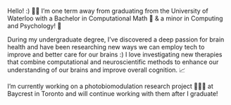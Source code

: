 Hello! :) 👋🏽 I’m one term away from graduating from the University of Waterloo with a Bachelor in Computational Math 🤖 & a minor in Computing and Psychology! 🧠

During my undergraduate degree, I’ve discovered a deep passion for brain health and have been researching new ways we can employ tech to improve and better care for our brains :) I love investigating new therapies that combine computational and neuroscientific methods to enhance our understanding of our brains and improve overall cognition. 📈

I’m currently working on a photobiomodulation research project 👩🏽‍🔬 at Baycrest in Toronto and will continue working with them after I graduate!

<!---
alicia-mathew/alicia-mathew is a ✨ special ✨ repository because its `README.md` (this file) appears on your GitHub profile.
You can click the Preview link to take a look at your changes.
--->
